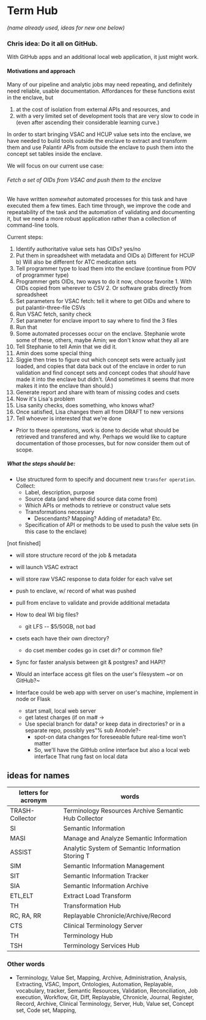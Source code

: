 
# Term Hub 
*(name already used, ideas for new one below)*

### Chris idea: Do it all on GitHub. 

With GitHub apps and an additional local web application, it just might work.

#### Motivations and approach

Many of our pipeline and analytic jobs may need repeating, and definitely need
reliable, usable documentation. Affordances for these functions exist in the
enclave, but 

1) at the cost of isolation from external APIs and resources, and 
2) with a very limited set of development tools that are very slow to code in 
   (even after ascending their considerable learning curve.) 

In order to start bringing VSAC and HCUP value sets into the enclave, we have
needed to build tools outside the enclave to extract and transform them and use
Palantir APIs from outside the enclave to push them into the concept set tables
inside the enclave.

We will focus on our current use case:

###### Fetch a set of OIDs from VSAC and push them to the enclave

We have written *somewhat* automated processes for this task and have
executed them a few times. Each time through, we improve the code and
repeatability of the task and the automation of validating and documenting
it, but we need a more robust application rather than a collection of 
command-line tools.

Current steps:

  1. Identify authoritative value sets
      has OIDs? yes/no
  2. Put them in spreadsheet with metadata and OIDs
    a) Different for HCUP
    b) Will also be different for ATC medication sets
  3. Tell programmer type to load them into the enclave
      (continue from POV of programmer type)
  4. Programmer gets OIDs, two ways to do it now, choose favorite
    1. With OIDs copied from wherever to CSV
    2. Or software grabs directly from spreadsheet
  5. Set parameters for VSAC fetch: tell it where to get OIDs and where
      to put palantir-three-file CSVs
  6. Run VSAC fetch, sanity check
  7. Set parameter for enclave import to say where to find the 3 files
  8. Run that
  9. Some automated processes occur on the enclave. Stephanie wrote some of
      these, others, maybe Amin; we don't know what they all are
  10. Tell Stephanie to tell Amin that we did it.
  11. Amin does some special thing
  12. Siggie then tries to figure out which concept sets were actually
      just loaded, and copies that data back out of the enclave in order
      to run validation and find concept sets and concept codes that
      *should* have made it into the enclave but didn't. (And sometimes
      it seems that more makes it into the enclave than should.)
  13. Generate report and share with team of missing codes and csets
  14. Now it's Lisa's problem
  15. Lisa sanity checks, does something, who knows what?
  16. Once satisfied, Lisa changes them all from DRAFT to new versions
  17. Tell whoever is interested that we're done


  - Prior to these operations, work is done to decide what should be
    retrieved and transfered and why. Perhaps we would like to capture
    documentation of those processes, but for now consider them out of scope.


##### What the steps *should* be:

  - Use structured form to specify and document new `transfer operation`.
    Collect:
    - Label, description, purpose
    - Source data (and where did source data come from)
    - Which APIs or methods to retrieve or construct value sets
    - Transformations necessary
      - Descendants? Mapping? Adding of metadata? Etc.
    - Specification of API or methods to be used to push the value sets 
      (in this case to the enclave)

[not finished]
  


  

  
- will store structure record of the job & metadata
- will launch VSAC extract
- will store raw VSAC response to data folder for each valve set
- push to enclave, w/ record of what was pushed
- pull from enclave to validate and provide additional metadata



- How to deal WI big files?  
  - git LFS -- $5/50GB, not bad

- csets each have their own directory?
  - do cset member codes go in cset dir? or common file?

- Sync for faster analysis between git & postgres? and HAPI? 

- Would an interface access git files on the user's filesystem ~or on GitHub?~
- Interface could be web app with server on user's machine, implement in node or Flask
  - start small, local web server
  - get latest charges (if on ma#
→
  - Use special branch for data? or keep data in directories?
or in a separate repo, possibly yes"%
sub Anodvle?-
    - spot-on data changes
for foreseeable future real-time
won't matter
    - So, we'll have the GitHub online
interface but also a
local web interface That rung
fast on local data


## ideas for names

| letters for acronym | words                                                |
| ------------------- | ---------------------------------------------------- |
| TRASH-Collector     | Terminology Resources Archive Semantic Hub Collector |
| SI                  | Semantic Information                                 |
| MASI                | Manage and Analyze Semantic Information              |
| ASSIST              | Analytic System of Semantic Information Storing T    |
| SIM                 | Semantic Information Management                      |
| SIT                 | Semantic Information Tracker                         |
| SIA                 | Semantic Information Archive                         |
| ETL,ELT             | Extract Load Transform                               |
| TH                  | Transformation Hub                                   |
| RC, RA, RR          | Replayable Chronicle/Archive/Record                  |
| CTS                 | Clinical Terminology Server                          |
| TH                  | Terminology Hub                                      |
| TSH                 | Terminology Services Hub                             |

### Other words
- Terminology, Value Set, Mapping, Archive, Administration, Analysis, Extracting,
  VSAC, Import, Ontologies, Automation, Replayable, vocabulary, tracker,
  Semantic Resources, Validation, Reconciliation, Job execution, Workflow, Git,
  Diff, Replayable, Chronicle, Journal, Register, Record, Archive,
  Clinical Terminology, Server, Hub, Value set, Concept set, Code set, Mapping,

